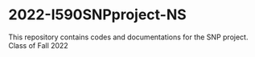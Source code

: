 # 2022-I590SNPproject-NS
This repository contains codes and documentations for the SNP project. Class of Fall 2022
